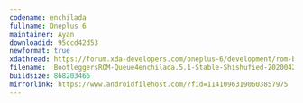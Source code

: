 ```yaml
---
codename: enchilada
fullname: Oneplus 6
maintainer: Ayan
downloadid: 95ccd42d53
newformat: true
xdathread: https://forum.xda-developers.com/oneplus-6/development/rom-bootleggersrom-stable-shishufied-t4051447
filename:  BootleggersROM-Queue4enchilada.5.1-Stable-Shishufied-20200424-025737.zip
buildsize: 868203466
mirrorlink: https://www.androidfilehost.com/?fid=11410963190603857975
---
```

